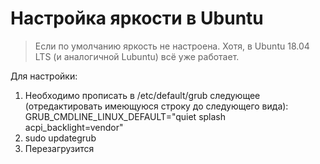 # Настройка яркости в Ubuntu

> Если по умолчанию яркость не настроена. Хотя, в Ubuntu 18.04 LTS (и аналогичной Lubuntu) всё уже работает.

Для настройки:

1. Необходимо прописать в /etc/default/grub следующее (отредактировать
  имеющуюся строку до следующего вида):
  GRUB_CMDLINE_LINUX_DEFAULT="quiet splash acpi_backlight=vendor"
2. sudo update­grub
3. Перезагрузится